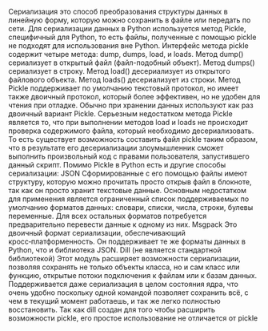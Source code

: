 Сериализация это способ преобразования структуры данных в линейную форму, которую можно сохранить в файле или передать по сети.
Для сериализации данных в Python используется метод Pickle, специфичный для Python, то есть файлы, полученные с помощью pickle не подходят для использования вне Python.
Интерфейс метода pickle содержит четыре метода: dump, dumps, load, и loads. 
Метод dump() сериализует в открытый файл (файл-подобный объект). 
Метод dumps() сериализует в строку. 
Метод load() десериализует из открытого файлового объекта. 
Метод loads() десериализует из строки.
Метод Pickle поддерживает по умолчанию текстовый протокол, но имеет также двоичный протокол, который более эффективен, но не удобен для чтения при отладке. Обычно при хранении данных используют как раз двоичный вариант Pickle.
Серьезным недостатком метода Pickle является то, что при выполнении методов load и loads не происходит проверка содержимого файла, который необходимо десериализовать. То есть существует возможность составить файл pickle таким образом, что в результате его десериализации злоумышленник сможет выполнить произвольный код с правами пользователя, запустившего данный скрипт.
Помимо Pickle в Python есть и другие способы сериализации:
JSON
Сформированные с его помощью файлы имеют структуру, которую можно прочитать просто открыв файл в блокноте, так как он просто хранит текстовые данные.
Основным недостатком для применения является ограниченный список поддерживаемых по умолчанию форматов данных: словари, списки, числа, строки, булевы переменные. Для всех остальных форматов потребуется предварительно перевести данные к одному из них.
Msgpack
Это двоичный формат сериализации, обеспечивающий кросс‑платформенность. Он поддерживает те же форматы данных в Python, что и библиотека JSON.
Dill (не является стандартной библиотекой)
Этот модуль расширяет возможности сериализации, позволяя сохранять не только объекты класса, но и сам класс или функцию, открытые потоки подключения к файлам или к базам данных. Поддерживается даже сериализация в целом состояния ядра, что очень удобно поскольку одной командой позволяет сохранить всё, с чем в текущий момент работаешь, и так же легко полностью восстановить. Так как dill создан для того чтобы расширить возможности pickle, его простое использование не отличается от pickle
